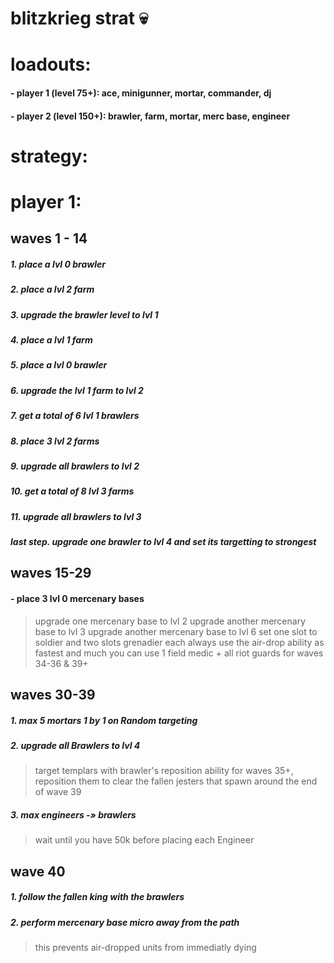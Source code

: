 # blitzkrieg strat :skull:

# loadouts:
#### - player 1 (level 75+): ace, minigunner, mortar, commander, dj
#### - player 2 (level 150+): brawler, farm, mortar, merc base, engineer

# strategy:

# player 1:
## waves 1 - 14
##### 1. place a lvl 0 brawler
##### 2. place a lvl 2 farm
##### 3. upgrade the brawler level to lvl 1
##### 4. place a lvl 1 farm
##### 5. place a lvl 0 brawler
##### 6. upgrade the lvl 1 farm to lvl 2
##### 7. get a total of 6 lvl 1 brawlers
##### 8. place 3 lvl 2 farms
##### 9. upgrade all brawlers to lvl 2
##### 10. get a total of 8 lvl 3 farms
##### 11. upgrade all brawlers to lvl 3
##### last step. upgrade one brawler to lvl 4 and set its targetting to strongest

## waves 15-29
#### - place 3 lvl 0 mercenary bases
  > upgrade one mercenary base to lvl 2
  > upgrade another mercenary base to lvl 3
  > upgrade another mercenary base to lvl 6
  > set one slot to soldier and two slots grenadier each
  > always use the air-drop ability as fastest and much you can
  > use 1 field medic + all riot guards for waves 34-36 & 39+

## waves 30-39
##### 1. max 5 mortars 1 by 1 on Random targeting
##### 2. upgrade all Brawlers to lvl 4
  > target templars with brawler's reposition ability for waves 35+, reposition them to clear the fallen jesters that spawn around the end of wave 39
##### 3. max engineers -» brawlers
  > wait until you have 50k before placing each Engineer
  
## wave 40
##### 1. follow the fallen king with the brawlers
##### 2. perform mercenary base micro away from the path
  > this prevents air-dropped units from immediatly dying
